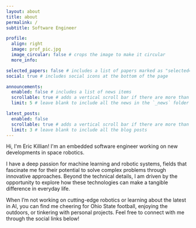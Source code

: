 ```yaml
---
layout: about
title: about
permalink: /
subtitle: Software Engineer

profile:
  align: right
  image: prof_pic.jpg
  image_circular: false # crops the image to make it circular
  more_info:

selected_papers: false # includes a list of papers marked as "selected={true}"
social: true # includes social icons at the bottom of the page

announcements:
  enabled: false # includes a list of news items
  scrollable: true # adds a vertical scroll bar if there are more than 3 news items
  limit: 5 # leave blank to include all the news in the `_news` folder

latest_posts:
  enabled: false
  scrollable: true # adds a vertical scroll bar if there are more than 3 new posts items
  limit: 3 # leave blank to include all the blog posts
---
```


Hi, I'm Eric Killian! I'm an embedded software engineer working on new developments in space robotics.

I have a deep passion for machine learning and robotic systems, fields that fascinate me for their potential to solve complex problems through innovative approaches. Beyond the technical details, I am driven by the opportunity to explore how these technologies can make a tangible difference in everyday life.

When I’m not working on cutting-edge robotics or learning about the latest in AI, you can find me cheering for Ohio State football, enjoying the outdoors, or tinkering with personal projects. Feel free to connect with me through the social links below!
